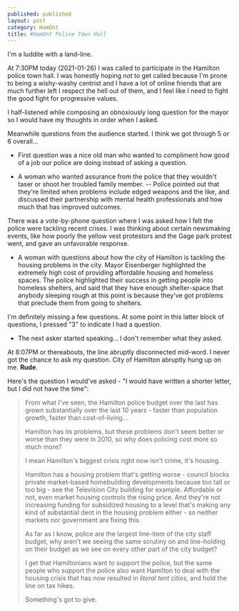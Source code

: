 ```yaml
---
published: published 
layout: post 
category: HamOnt
title: #HamOnt Police Town Hall
---
```


I'm a luddite with a land-line.

At 7:30PM today (2021-01-26) I was called to participate in the Hamilton police
town hall.  I was honestly hoping *not* to get called because I'm prone to being
a wishy-washy centrist and I have a lot of online friends that are much further
left I respect the hell out of them, and I feel like I need to fight the good
fight for progressive values.

<!--excerpt-->

I half-listened while composing an obnoxiously long question for the mayor so I
would have my thoughts in order when I asked.

Meanwhile questions from the audience started.  I think we got through 5 or 6
overall...

- First question was a nice old man who wanted to compliment how good of a job
  our police are doing instead of asking a question.

- A woman who wanted assurance from the police that they wouldn't taser or shoot
  her troubled family member. -- Police pointed out that they're limited when
  problems include edged weapons and the like, and discussed their partnership
  with mental health professionals and how much that has improved outcomes.

There was a vote-by-phone question where I was asked how I felt the police were
tackling recent crises.  I was thinking about certain newsmaking events, like
how poorly the yellow vest protestors and the Gage park protest went, and gave
an unfavorable response.

- A woman with questions about how the city of Hamilton is tackling the housing
  problems in the city.  Mayor Eisenberger highlighted the extremely high cost
  of providing affordable housing and homeless spaces.   The police highlighted
  their success in getting people into homeless shelters, and said that they
  have enough shelter-space that anybody sleeping rough at this point is because
  they've got problems that preclude them from going to shelters.

I'm definitely missing a few questions.   At some point in this latter block of
questions, I pressed "3" to indicate I had a question.

- The next asker started speaking... I don't remember what they asked.

At 8:07PM or thereabouts, the line abruptly disconnected mid-word.  I never got
the chance to ask my question.  City of Hamilton abruptly hung up on me.
**Rude**.

Here's the question I would've asked - "I would have written a shorter letter,
but I did not have the time":

> From what I've seen, the Hamilton police budget over the last has grown
substantially over the last 10 years - faster than population growth, faster
than cost-of-living... 
> 
> Hamilton has its problems, but these problems don't seem better or worse than
they were in 2010, so why does policing cost more so much more?  
> 
> I mean Hamilton's biggest crisis right now isn't crime, it's housing.
> 
> Hamilton has a housing problem that's getting worse - council blocks private
market-based homebuilding developments because too tall or too big - see the
Television City building for example.  Affordable or not, even market housing
controls the rising price.  And they're not increasing funding for subsidized
housing to a level that's making any kind of substantial dent in the housing
problem either - so neither markets nor government are fixing this.
> 
> As far as I know, police are the largest line-item of the city staff budget,
why aren't we seeing the same scrutiny on and line-holding on their budget as we
see on every other part of the city budget?
> 
> I get that Hamiltonians want to support the police, but the same people who
support the police also want Hamilton to deal with the housing crisis that has
now resulted in *literal tent cities*, and hold the line on tax hikes.
> 
> Something's got to give.